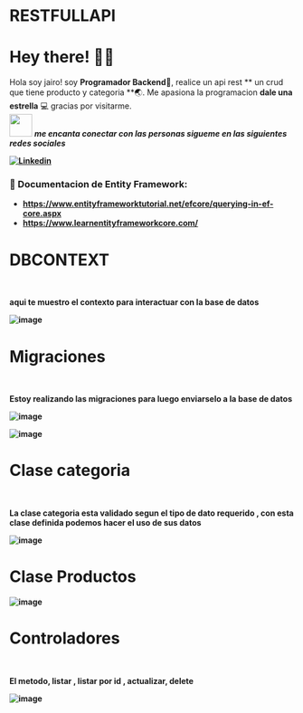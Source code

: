 # RESTFULLAPI
# Hey there! :wave::smiley:

<!--Introduction -->
Hola soy jairo! soy **Programador Backend**:iphone:, realice un api rest ** un crud que tiene producto y categoria **:earth_asia:. Me apasiona la programacion  **dale una estrella**  :computer: gracias por visitarme.
<br>
<img src="https://media.giphy.com/media/LnQjpWaON8nhr21vNW/giphy.gif" width="40"> <em><b>me encanta conectar con las personas sigueme en las siguientes redes sociales</em>

<!-- Your badges -->
[![Linkedin](https://img.shields.io/badge/-JairoAyllon-blue?style=flat&logo=Linkedin&logoColor=white)](https://www.linkedin.com/in/jairo-andre-ayllon-cardenas-9bb46b202/)
<!-- Profile View Count -->
 
<!-- Working GIF -->
<!--<img src="https://github.com/JoykishanSharma/JoykishanSharma/blob/master/dev_object.png" alt="dev_object" align="right" width="500" height="250" />-->

### 💼  Documentacion de Entity Framework: 
* https://www.entityframeworktutorial.net/efcore/querying-in-ef-core.aspx
* https://www.learnentityframeworkcore.com/

 <h1>DBCONTEXT</h1></br>
 <p>aqui te muestro el contexto para interactuar con la base de datos </p>
 
 ![image](https://github.com/josiasisrael14/RESTFULLAPI/assets/43103053/4b33af80-2a6d-41ac-b3a1-7f92c0b7a18e)
 
 <h1>Migraciones</h1></br>
 <p>Estoy realizando las migraciones para luego enviarselo a la base de datos</p>
 
 ![image](https://github.com/josiasisrael14/RESTFULLAPI/assets/43103053/8cd2d5a9-4307-4672-90d5-2cf3dca69967)
 
 ![image](https://github.com/josiasisrael14/RESTFULLAPI/assets/43103053/fc819013-6464-48ef-832c-d93adea834ac)

<h1>Clase categoria</h1></br>
<p>La clase categoria esta validado segun el tipo de dato requerido , con esta clase definida podemos hacer el uso de sus datos</p>

![image](https://github.com/josiasisrael14/RESTFULLAPI/assets/43103053/231dd4c1-08e9-4fdd-af24-acf670b4a047)

<h1>Clase Productos</h1>

![image](https://github.com/josiasisrael14/RESTFULLAPI/assets/43103053/38517faf-b37e-4b7b-bb78-4d30e09fe32a)

<h1>Controladores</h1></br>
<p>El metodo, listar , listar por id , actualizar, delete</p>

![image](https://github.com/josiasisrael14/RESTFULLAPI/assets/43103053/7b7d109b-57b1-434b-8708-c01098a2f864)




 
 
